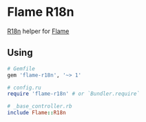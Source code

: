 # Flame R18n

[R18n](https://github.com/ai/r18n) helper for [Flame](https://github.com/AlexWayfer/flame)

## Using

```ruby
# Gemfile
gem 'flame-r18n', '~> 1'

# config.ru
require 'flame-r18n' # or `Bundler.require`

# _base_controller.rb
include Flame::R18n
```
